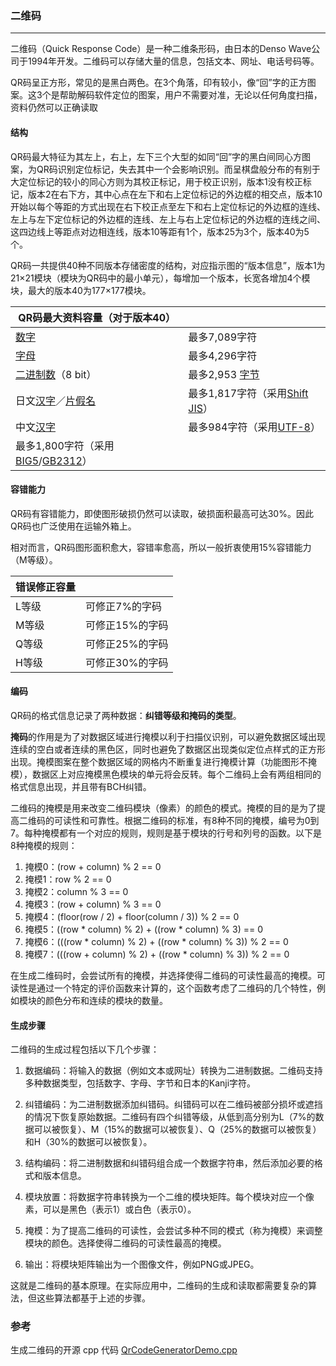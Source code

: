 
### 二维码
---
二维码（Quick Response Code）是一种二维条形码，由日本的Denso Wave公司于1994年开发。二维码可以存储大量的信息，包括文本、网址、电话号码等。

QR码呈正方形，常见的是黑白两色。在3个角落，印有较小，像“回”字的正方图案。这3个是帮助解码软件定位的图案，用户不需要对准，无论以任何角度扫描，资料仍然可以正确读取

#### 结构
QR码最大特征为其左上，右上，左下三个大型的如同“回”字的黑白间同心方图案，为QR码识别定位标记，失去其中一个会影响识别。而呈棋盘般分布的有别于大定位标记的较小的同心方则为其校正标记，用于校正识别，版本1没有校正标记，版本2在右下方，其中心点在左下和右上定位标记的外边框的相交点，版本10开始以每个等距的方式出现在右下校正点至左下和右上定位标记的外边框的连线、左上与左下定位标记的外边框的连线、左上与右上定位标记的外边框的连线之间、这四边线上等距点对边相连线，版本10等距有1个，版本25为3个，版本40为5个。

QR码一共提供40种不同版本存储密度的结构，对应指示图的“版本信息”，版本1为21×21模块（模块为QR码中的最小单元），每增加一个版本，长宽各增加4个模块，最大的版本40为177×177模块。

|QR码最大资料容量（对于版本40）|   |
|---|---|
|[数字](https://zh.wikipedia.org/wiki/%E6%95%B8%E5%AD%97 "数字")|最多7,089字符|
|[字母](https://zh.wikipedia.org/wiki/%E5%AD%97%E6%AF%8D "字母")|最多4,296字符|
|[二进制数](https://zh.wikipedia.org/wiki/%E4%BA%8C%E9%80%B2%E4%BD%8D%E6%95%B8 "二进制数")（8 bit）|最多2,953 [字节](https://zh.wikipedia.org/wiki/%E4%BD%8D%E5%85%83%E7%BB%84 "比特组")|
|日文[汉字](https://zh.wikipedia.org/wiki/%E6%BC%A2%E5%AD%97 "汉字")／[片假名](https://zh.wikipedia.org/wiki/%E7%89%87%E5%81%87%E5%90%8D "片假名")|最多1,817字符（采用[Shift JIS](https://zh.wikipedia.org/wiki/Shift_JIS "Shift JIS")）|
|中文[汉字](https://zh.wikipedia.org/wiki/%E6%BC%A2%E5%AD%97 "汉字")|最多984字符（采用[UTF-8](https://zh.wikipedia.org/wiki/UTF-8 "UTF-8")）|
|最多1,800字符（采用[BIG5](https://zh.wikipedia.org/wiki/BIG5 "BIG5")/[GB2312](https://zh.wikipedia.org/wiki/GB2312 "GB2312")）|

#### 容错能力
QR码有容错能力，即使图形破损仍然可以读取，破损面积最高可达30%。因此QR码也广泛使用在运输外箱上。

相对而言，QR码图形面积愈大，容错率愈高，所以一般折衷使用15%容错能力（M等级）。

|错误修正容量|   |
|---|---|
|L等级|可修正7%的字码|
|M等级|可修正15%的字码|
|Q等级|可修正25%的字码|
|H等级|可修正30%的字码|

#### 编码
QR码的格式信息记录了两种数据：**纠错等级和掩码的类型**。

**掩码**的作用是为了对数据区域进行掩模以利于扫描仪识别，可以避免数据区域出现连续的空白或者连续的黑色区，同时也避免了数据区出现类似定位点样式的正方形出现。掩模图案在整个数据区域的网格内不断重复进行掩模计算（功能图形不掩模），数据区上对应掩模黑色模块的单元将会反转。每个二维码上会有两组相同的格式信息出现，并且带有BCH纠错。

二维码的掩模是用来改变二维码模块（像素）的颜色的模式。掩模的目的是为了提高二维码的可读性和可靠性。根据二维码的标准，有8种不同的掩模，编号为0到7。每种掩模都有一个对应的规则，规则是基于模块的行号和列号的函数。以下是8种掩模的规则：

1. 掩模0：(row + column) % 2 == 0
2. 掩模1：row % 2 == 0
3. 掩模2：column % 3 == 0
4. 掩模3：(row + column) % 3 == 0
5. 掩模4：(floor(row / 2) + floor(column / 3)) % 2 == 0
6. 掩模5：((row * column) % 2) + ((row * column) % 3) == 0
7. 掩模6：(((row * column) % 2) + ((row * column) % 3)) % 2 == 0
8. 掩模7：(((row + column) % 2) + ((row * column) % 3)) % 2 == 0

在生成二维码时，会尝试所有的掩模，并选择使得二维码的可读性最高的掩模。可读性是通过一个特定的评价函数来计算的，这个函数考虑了二维码的几个特性，例如模块的颜色分布和连续的模块的数量。

#### 生成步骤
二维码的生成过程包括以下几个步骤：

1. 数据编码：将输入的数据（例如文本或网址）转换为二进制数据。二维码支持多种数据类型，包括数字、字母、字节和日本的Kanji字符。
    
2. 纠错编码：为二进制数据添加纠错码。纠错码可以在二维码被部分损坏或遮挡的情况下恢复原始数据。二维码有四个纠错等级，从低到高分别为L（7%的数据可以被恢复）、M（15%的数据可以被恢复）、Q（25%的数据可以被恢复）和H（30%的数据可以被恢复）。
    
3. 结构编码：将二进制数据和纠错码组合成一个数据字符串，然后添加必要的格式和版本信息。
    
4. 模块放置：将数据字符串转换为一个二维的模块矩阵。每个模块对应一个像素，可以是黑色（表示1）或白色（表示0）。
    
5. 掩模：为了提高二维码的可读性，会尝试多种不同的模式（称为掩模）来调整模块的颜色。选择使得二维码的可读性最高的掩模。
    
6. 输出：将模块矩阵输出为一个图像文件，例如PNG或JPEG。
    

这就是二维码的基本原理。在实际应用中，二维码的生成和读取都需要复杂的算法，但这些算法都基于上述的步骤。


### 参考
生成二维码的开源 cpp 代码
[QrCodeGeneratorDemo.cpp](https://github.com/nayuki/QR-Code-generator/blob/master/cpp/QrCodeGeneratorDemo.cpp)
